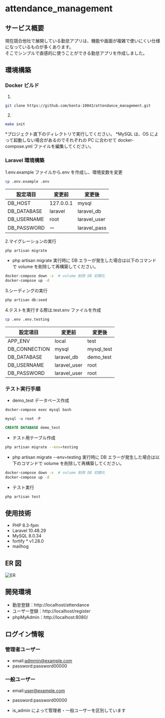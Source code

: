 # attendance_management

## サービス概要

現在競合他社で展開している勤怠アプリは、機能や画面が複雑で使いにくい仕様になっているものが多くあります。  
そこでシンプルで直感的に使うことができる勤怠アプリを作成しました。

## 環境構築

### Docker ビルド

1.

```bash
git clone https://github.com/kenta-10043/attendance_management.git
```

2.

```bash
make init
```

\*プロジェクト直下のディレクトリで実行してください。
\*MySQL は、OS によって起動しない場合があるのでそれぞれの PC に合わせて docker-compose.yml ファイルを編集してください。

### Laravel 環境構築

1.env.example ファイルから.env を作成し、環境変数を変更

```bash
cp .env.example .env
```

| 設定項目    | 変更前    | 変更後       |
| ----------- | --------- | ------------ |
| DB_HOST     | 127.0.0.1 | mysql        |
| DB_DATABASE | laravel   | laravel_db   |
| DB_USERNAME | root      | laravel_user |
| DB_PASSWORD | ー        | laravel_pass |

2.マイグレーションの実行

```bash
php artisan migrate
```

- php artisan migrate 実行時に DB エラーが発生した場合は以下のコマンドで volume を削除して再構築してください。

```bash
docker-compose down -v  # volume 削除 DB 初期化
docker-compose up -d
```

3.シーディングの実行

```bash
php artisan db:seed
```

4.テストを実行する際は.test.env ファイルを作成

```bash
cp .env .env.testing
```

| 設定項目      | 変更前       | 変更後     |
| ------------- | ------------ | ---------- |
| APP_ENV       | local        | test       |
| DB_CONNECTION | mysql        | mysql_test |
| DB_DATABASE   | laravel_db   | demo_test  |
| DB_USERNAME   | laravel_user | root       |
| DB_PASSWORD   | laravel_user | root       |

### テスト実行手順

- demo_test データベース作成

```bash
docker-compose exec mysql bash
```

```sql
mysql -u root -P
```

```sql
CREATE DATABASE demo_test
```

- テスト用テーブル作成

```bash
php artisan migrate --env=testing
```

- php artisan migrate --env=testing 実行時に DB エラーが発生した場合は以下のコマンドで volume を削除して再構築してください。

```bash
docker-compose down -v  # volume 削除 DB 初期化
docker-compose up -d
```

- テスト実行

```bash
php artisan test
```

## 使用技術

- PHP 8.3-fpm
- Laravel 10.48.29
- MySQL 8.0.34
- fortify \* v1.28.0
- mailhog

## ER 図

![ER](./flea.drawio.png)

## 開発環境

- 勤怠登録：http://localhost/attendance
- ユーザー登録：http://localhost/register
- phpMyAdmin：http://localhost:8080/

## ログイン情報

### 管理者ユーザー

- email:admmin@example.com
- password:password00000

### 一般ユーザー

- email:user@example.com
- password:password00000

- is_admin によって管理者・一般ユーザーを区別しています
